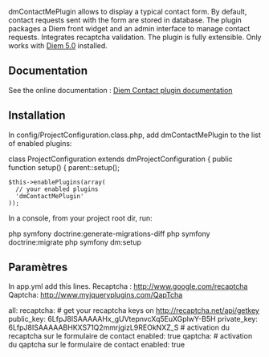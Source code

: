 dmContactMePlugin allows to display a typical contact form.
By default, contact requests sent with the form are stored in database.
The plugin packages a Diem front widget and an admin interface to manage contact requests.
Integrates recaptcha validation.
The plugin is fully extensible. Only works with [Diem 5.0](http://diem-project.org/) installed.

Documentation
-------------

See the online documentation : [Diem Contact plugin documentation](http://diem-project.org/plugins/dmcontactplugin)

Installation
------------

In config/ProjectConfiguration.class.php, add dmContactMePlugin to the list of enabled plugins:

class ProjectConfiguration extends dmProjectConfiguration
{
  public function setup()
  {
    parent::setup();

    $this->enablePlugins(array(
      // your enabled plugins
      'dmContactMePlugin'
    ));
In a console, from your project root dir, run:

php symfony doctrine:generate-migrations-diff
php symfony doctrine:migrate
php symfony dm:setup



Paramètres
----------

In app.yml add this lines.
Recaptcha : http://www.google.com/recaptcha
Qaptcha: http://www.myjqueryplugins.com/QapTcha

all:
  recaptcha:
    # get your recaptcha keys on http://recaptcha.net/api/getkey
    public_key:   6LfpJ8ISAAAAAHx_gUVtepnvcXq5EuXGplwY-B5H
    private_key:  6LfpJ8ISAAAAABHKXS71Q2mmrjgizL9REOkNXZ_S
    # activation du recaptcha sur le formulaire de contact
    enabled:      true
  qaptcha:
    # activation du qaptcha sur le formulaire de contact
    enabled:      true
